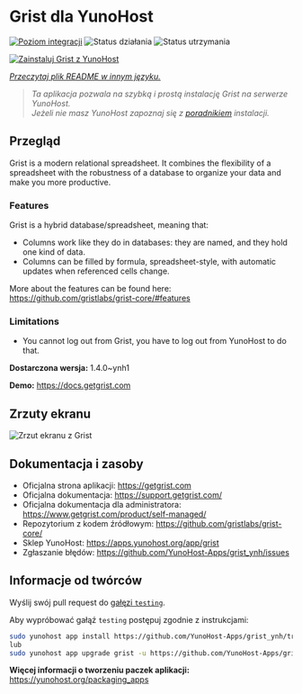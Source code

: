 <!--
To README zostało automatycznie wygenerowane przez <https://github.com/YunoHost/apps/tree/master/tools/readme_generator>
Nie powinno być ono edytowane ręcznie.
-->

# Grist dla YunoHost

[![Poziom integracji](https://apps.yunohost.org/badge/integration/grist)](https://ci-apps.yunohost.org/ci/apps/grist/)
![Status działania](https://apps.yunohost.org/badge/state/grist)
![Status utrzymania](https://apps.yunohost.org/badge/maintained/grist)

[![Zainstaluj Grist z YunoHost](https://install-app.yunohost.org/install-with-yunohost.svg)](https://install-app.yunohost.org/?app=grist)

*[Przeczytaj plik README w innym języku.](./ALL_README.md)*

> *Ta aplikacja pozwala na szybką i prostą instalację Grist na serwerze YunoHost.*  
> *Jeżeli nie masz YunoHost zapoznaj się z [poradnikiem](https://yunohost.org/install) instalacji.*

## Przegląd

Grist is a modern relational spreadsheet. It combines the flexibility of a spreadsheet with the robustness of a database to organize your data and make you more productive.

### Features

Grist is a hybrid database/spreadsheet, meaning that:

- Columns work like they do in databases: they are named, and they hold one kind of data.
- Columns can be filled by formula, spreadsheet-style, with automatic updates when referenced cells change.

More about the features can be found here: <https://github.com/gristlabs/grist-core/#features>

### Limitations

- You cannot log out from Grist, you have to log out from YunoHost to do that.


**Dostarczona wersja:** 1.4.0~ynh1

**Demo:** <https://docs.getgrist.com>

## Zrzuty ekranu

![Zrzut ekranu z Grist](./doc/screenshots/grist.jpg)

## Dokumentacja i zasoby

- Oficjalna strona aplikacji: <https://getgrist.com>
- Oficjalna dokumentacja: <https://support.getgrist.com/>
- Oficjalna dokumentacja dla administratora: <https://www.getgrist.com/product/self-managed/>
- Repozytorium z kodem źródłowym: <https://github.com/gristlabs/grist-core/>
- Sklep YunoHost: <https://apps.yunohost.org/app/grist>
- Zgłaszanie błędów: <https://github.com/YunoHost-Apps/grist_ynh/issues>

## Informacje od twórców

Wyślij swój pull request do [gałęzi `testing`](https://github.com/YunoHost-Apps/grist_ynh/tree/testing).

Aby wypróbować gałąź `testing` postępuj zgodnie z instrukcjami:

```bash
sudo yunohost app install https://github.com/YunoHost-Apps/grist_ynh/tree/testing --debug
lub
sudo yunohost app upgrade grist -u https://github.com/YunoHost-Apps/grist_ynh/tree/testing --debug
```

**Więcej informacji o tworzeniu paczek aplikacji:** <https://yunohost.org/packaging_apps>
